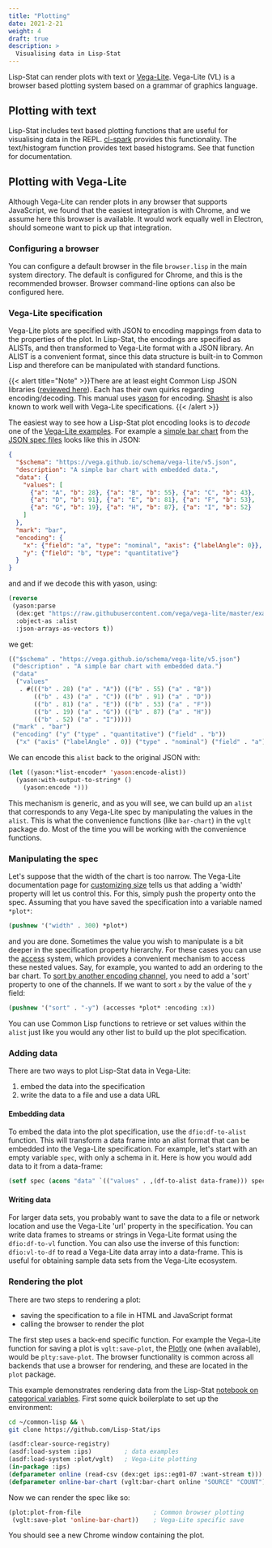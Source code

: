 ```yaml
---
title: "Plotting"
date: 2021-2-21
weight: 4
draft: true
description: >
  Visualising data in Lisp-Stat
---
```


Lisp-Stat can render plots with text or
[Vega-Lite](https://vega.github.io/vega-lite/).  Vega-Lite (VL) is a
browser based plotting system based on a grammar of graphics language.

## Plotting with text

Lisp-Stat includes text based plotting functions that are useful for
visualising data in the REPL.
[cl-spark](https://github.com/tkych/cl-spark) provides this
functionality. The text/histogram function provides text based
histograms. See that function for documentation.

## Plotting with Vega-Lite

Although Vega-Lite can render plots in any browser that supports
JavaScript, we found that the easiest integration is with Chrome, and
we assume here this browser is available.  It would work equally well
in Electron, should someone want to pick up that integration.

### Configuring a browser

You can configure a default browser in the file `browser.lisp` in the
main system directory.  The default is configured for Chrome, and this
is the recommended browser.  Browser command-line options can also be
configured here.

### Vega-Lite specification
Vega-Lite plots are specified with JSON to encoding mappings from data
to the properties of the plot.  In Lisp-Stat, the encodings are
specified as ALISTs, and then transformed to Vega-Lite format with a
JSON library. An ALIST is a convenient format, since this data
structure is built-in to Common Lisp and therefore can be manipulated
with standard functions.

{{< alert title="Note" >}}There are at least eight Common Lisp JSON
libraries ([reviewed here](https://sabracrolleton.github.io/json-review)).  Each has their
own quirks regarding encoding/decoding.  This manual uses [yason](https://github.com/phmarek/yason) for encoding.  [Shasht](https://github.com/yitzchak/shasht) is also
known to work well with Vega-Lite specifications. {{< /alert >}}

The easiest way to see how a Lisp-Stat plot encoding looks is to
*decode* one of the [Vega-Lite examples](https://vega.github.io/vega-lite/examples/).  For example a
[simple bar chart](https://vega.github.io/vega-lite/examples/bar.html)
from the [JSON spec files](https://github.com/vega/vega-lite/tree/master/examples/specs)
looks like this in JSON:

```json
{
  "$schema": "https://vega.github.io/schema/vega-lite/v5.json",
  "description": "A simple bar chart with embedded data.",
  "data": {
    "values": [
      {"a": "A", "b": 28}, {"a": "B", "b": 55}, {"a": "C", "b": 43},
      {"a": "D", "b": 91}, {"a": "E", "b": 81}, {"a": "F", "b": 53},
      {"a": "G", "b": 19}, {"a": "H", "b": 87}, {"a": "I", "b": 52}
    ]
  },
  "mark": "bar",
  "encoding": {
    "x": {"field": "a", "type": "nominal", "axis": {"labelAngle": 0}},
    "y": {"field": "b", "type": "quantitative"}
  }
}
```

and and if we decode this with yason, using:

```lisp
(reverse
 (yason:parse
  (dex:get "https://raw.githubusercontent.com/vega/vega-lite/master/examples/specs/bar.vl.json" :want-stream t)
  :object-as :alist
  :json-arrays-as-vectors t))

```

we get:

```lisp
(("$schema" . "https://vega.github.io/schema/vega-lite/v5.json")
 ("description" . "A simple bar chart with embedded data.")
 ("data"
  ("values"
   . #((("b" . 28) ("a" . "A")) (("b" . 55) ("a" . "B"))
       (("b" . 43) ("a" . "C")) (("b" . 91) ("a" . "D"))
       (("b" . 81) ("a" . "E")) (("b" . 53) ("a" . "F"))
       (("b" . 19) ("a" . "G")) (("b" . 87) ("a" . "H"))
       (("b" . 52) ("a" . "I")))))
 ("mark" . "bar")
 ("encoding" ("y" ("type" . "quantitative") ("field" . "b"))
  ("x" ("axis" ("labelAngle" . 0)) ("type" . "nominal") ("field" . "a"))))
```

We can encode this `alist` back to the original JSON with:

```lisp
(let ((yason:*list-encoder* 'yason:encode-alist))
  (yason:with-output-to-string* ()
    (yason:encode *)))
```

This mechanism is generic, and as you will see, we can build up an
`alist` that corresponds to any Vega-Lite spec by manipulating the
values in the `alist`.  This is what the convenience functions (like
`bar-chart`) in the `vglt` package do.  Most of the time you will be
working with the convenience functions.

### Manipulating the spec

Let's suppose that the width of the chart is too narrow.  The Vega-Lite documentation page for [customizing size](https://vega.github.io/vega-lite/docs/size.html) tells us that adding a 'width' property will let us control this. For this, simply push the property onto the spec.  Assuming that you have saved the specification into a variable named `*plot*`:

```lisp
(pushnew '("width" . 300) *plot*)
```

and you are done.  Sometimes the value you wish to manipulate is a bit
deeper in the specification property hierarchy.  For these cases you can use the
[access](https://github.com/AccelerationNet/access) system, which
provides a convenient mechanism to access these nested values. Say,
for example, you wanted to add an ordering to the bar chart. To [sort
by another encoding channel](https://vega.github.io/vega-lite/docs/sort.html#sort-by-encoding),
you need to add a 'sort' property to one of the channels.  If we want
to sort `x` by the value of the `y` field:

```lisp
(pushnew '("sort" . "-y") (accesses *plot* :encoding :x))
```

You can use Common Lisp functions to retrieve or set values within the
`alist` just like you would any other list to build up the plot
specification.

### Adding data

There are two ways to plot Lisp-Stat data in Vega-Lite:

1. embed the data into the specification
2. write the data to a file and use a data URL

#### Embedding data

To embed the data into the plot specification, use the
`dfio:df-to-alist` function.  This will transform a data frame into an
alist format that can be embedded into the Vega-Lite specification.
For example, let's start with an empty variable `spec`, with only a
schema in it.  Here is how you would add data to it from a data-frame:

```lisp
(setf spec (acons "data" `(("values" . ,(df-to-alist data-frame))) spec))
```

#### Writing data

For larger data sets, you probably want to save the data to a file or
network location and use the Vega-Lite 'url' property in the
specification.  You can write data frames to streams or strings in
Vega-Lite format using the `dfio:df-to-vl` function.  You can also use
the inverse of this function: `dfio:vl-to-df` to read a Vega-Lite data
array into a data-frame.  This is useful for obtaining sample data
sets from the Vega-Lite ecosystem.

### Rendering the plot

There are two steps to rendering a plot:

- saving the specification to a file in HTML and JavaScript format
- calling the browser to render the plot

The first step uses a back-end specific function. For example the
Vega-Lite function for saving a plot is `vglt:save-plot`, the
[Plotly](https://plotly.com/) one (when available), would be
`plty:save-plot`. The browser functionality is common across all
backends that use a browser for rendering, and these are located in
the `plot` package.

This example demonstrates rendering data from the Lisp-Stat [notebook
on categorical variables](/docs/examples/). First some quick
boilerplate to set up the environment:

```sh
cd ~/common-lisp && \
git clone https://github.com/Lisp-Stat/ips
```

```lisp
(asdf:clear-source-registry)
(asdf:load-system :ips)         ; data examples
(asdf:load-system :plot/vglt)   ; Vega-Lite plotting
(in-package :ips)
(defparameter online (read-csv (dex:get ips::eg01-07 :want-stream t)))
(defparameter online-bar-chart (vglt:bar-chart online "SOURCE" "COUNT"))
```

Now we can render the spec like so:

```lisp
(plot:plot-from-file			        ; Common browser plotting
 (vglt:save-plot 'online-bar-chart))	; Vega-Lite specific save
```

You should see a new Chrome window containing the plot.
